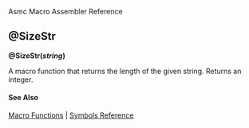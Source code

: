 Asmc Macro Assembler Reference

## @SizeStr

**@SizeStr(_string_)**

A macro function that returns the length of the given string. Returns an integer.

#### See Also

[Macro Functions](macro-functions.md) | [Symbols Reference](readme.md)
